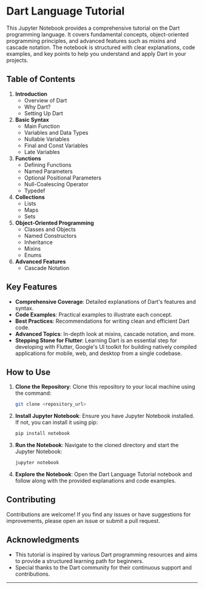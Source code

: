 # Dart Language Tutorial

This Jupyter Notebook provides a comprehensive tutorial on the Dart programming language. It covers fundamental concepts, object-oriented programming principles, and advanced features such as mixins and cascade notation. The notebook is structured with clear explanations, code examples, and key points to help you understand and apply Dart in your projects.

## Table of Contents

1. **Introduction**
   - Overview of Dart
   - Why Dart?
   - Setting Up Dart
2. **Basic Syntax**
   - Main Function
   - Variables and Data Types
   - Nullable Variables
   - Final and Const Variables
   - Late Variables
3. **Functions**
   - Defining Functions
   - Named Parameters
   - Optional Positional Parameters
   - Null-Coalescing Operator
   - Typedef
4. **Collections**
   - Lists
   - Maps
   - Sets
5. **Object-Oriented Programming**
   - Classes and Objects
   - Named Constructors
   - Inheritance
   - Mixins
   - Enums
6. **Advanced Features**
   - Cascade Notation

## Key Features

- **Comprehensive Coverage**: Detailed explanations of Dart's features and syntax.
- **Code Examples**: Practical examples to illustrate each concept.
- **Best Practices**: Recommendations for writing clean and efficient Dart code.
- **Advanced Topics**: In-depth look at mixins, cascade notation, and more.
- **Stepping Stone for Flutter**: Learning Dart is an essential step for developing with Flutter, Google's UI toolkit for building natively compiled applications for mobile, web, and desktop from a single codebase.

## How to Use

1. **Clone the Repository**: Clone this repository to your local machine using the command:

   ```bash
   git clone <repository_url>
   ```

2. **Install Jupyter Notebook**: Ensure you have Jupyter Notebook installed. If not, you can install it using pip:

   ```bash
   pip install notebook
   ```

3. **Run the Notebook**: Navigate to the cloned directory and start the Jupyter Notebook:

   ```bash
   jupyter notebook
   ```

4. **Explore the Notebook**: Open the Dart Language Tutorial notebook and follow along with the provided explanations and code examples.

## Contributing

Contributions are welcome! If you find any issues or have suggestions for improvements, please open an issue or submit a pull request.

## Acknowledgments

- This tutorial is inspired by various Dart programming resources and aims to provide a structured learning path for beginners.
- Special thanks to the Dart community for their continuous support and contributions.

---
